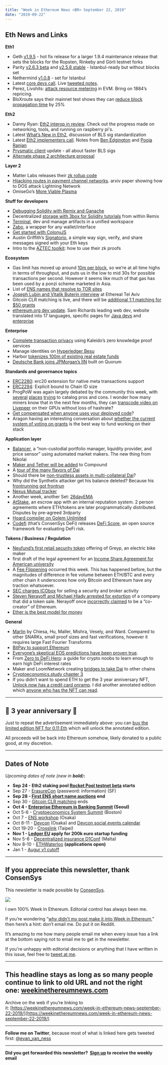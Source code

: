 ```yaml
---
title: "Week in Ethereum News <BR> September 22, 2019"
date: "2019-09-22"
---
```


## **Eth News and Links**

**Eth1**

- Geth [v1.9.5](https://github.com/ethereum/go-ethereum/releases/tag/v1.9.5) - hot fix release for a larger 1.9.4 maintenance release that sets the blocks for the Ropsten, Rinkeby and Görli testnet forks
- Parity [v2.6.3 beta](https://github.com/paritytech/parity-ethereum/releases/tag/v2.6.3) and [v2.5.8 stable](https://github.com/paritytech/parity-ethereum/releases/tag/v2.5.8) - Istanbul-ready but without blocks set
- Nethermind [v1.0.8](https://github.com/NethermindEth/nethermind/releases/tag/1.0.8) - set for Istanbul
- Latest [core devs call](https://www.youtube.com/watch?v=OjJd2G0pmeM). Live [tweeted notes](https://twitter.com/TimBeiko/status/1175049798975741952).
- Perez, Livshits: [attack resource metering](https://arxiv.org/abs/1909.07220) in EVM. Bring on 1884’s repricing.
- BloXroute says their mainnet test shows they can [reduce block propagation time](https://medium.com/bloxroute/ethereum-miner-test-results-8fbee68b7088) by 25%

**Eth2**

- Danny Ryan: [Eth2 interop in review](https://blog.ethereum.org/2019/09/19/eth2-interop-in-review/). Check out the progress made on networking, tools, and running on raspberry pi's.
- Latest [What’s New in Eth2](https://notes.ethereum.org/@ChihChengLiang/Sk8Zs--CQ/https%3A%2F%2Fbenjaminion.xyz%2Fnewineth2%2F20190920.html?type=book), discussion of BLS sig standardization
- Latest [Eth2 implementers call](https://www.youtube.com/watch?v=pEdqjXO6euY). Notes from [Ben Edgington](https://docs.google.com/document/d/1tTeEwHoOL3twseTsoZwBvjMlqjgZngF8a6-5Krs49so/edit) and [Pooja Ranjan](https://github.com/ethereum/eth2.0-pm/blob/213decb59f9f78d0791b6273332b6aa11e760122/eth2.0-implementers-calls/call_025.md)
- [Prysmatic client](https://medium.com/prysmatic-labs/ethereum-2-0-development-update-35-prysmatic-labs-d1f7515000cd) update - all about faster BLS sigs
- [Alternate phase 2 architecture proposal](https://notes.ethereum.org/YNnC-fakRxixbMCTEnNDXQ?view)

**Layer 2**

- Matter Labs releases their [zk rollup code](https://github.com/matter-labs/rollup)
- [Hijacking routes in payment channel networks](https://arxiv.org/pdf/1909.06890.pdf). arxiv paper showing how to DOS attack Lightning Network
- OmiseGo’s [More Viable Plasma](https://omisego.co/blog/omisego-more-viable-plasma-morevp)

**Stuff for developers**

- [Debugging Solidity with Remix and Ganache](https://medium.com/authereum/debugging-solidity-with-a-gui-remix-and-ganache-c6c16488fcfd)
- Decentralized [storage with 3box for Solidity tutorials](https://medium.com/remix-ide/intro-to-remix-workshop-c14733bdd60c) from within Remix
- [Terminal](https://blog.terminal.co/intro-to-terminal/), dev and manage artifacts in a unified workspace
- [Zabo](https://www.reddit.com/r/ethereum/comments/d5ie05/zabo/), a wrapper for any wallet/interface
- [Get started with ColonyJS](https://kauri.io/article/6325600fdb894517832a26a9cf0babc1/v3/get-started-with-colonyjs)
- Austin Griffith’s [Signatorio](https://twitter.com/austingriffith/status/1175085312659222528), a simple way sign, verify, and share messages signed with your Eth keys
- Intro to the [AZTEC toolkit](https://medium.com/aztec-protocol/the-aztec-toolkit-an-introduction-c4a5d6714c48): how to use their zk proofs

**Ecosystem**

- Gas limit has moved up around [10m per block](https://etherscan.io/chart/gaslimit), so we’re at all time highs in terms of throughput, and puts us in the low to mid 30s for possible transactions per second. However it seems like much of that gas has been used by a ponzi scheme marketed in Asia.
- List of [ENS names that resolve to TOR sites](https://medium.com/the-ethereum-name-service/list-of-ens-names-that-resolve-to-tor-onion-websites-99140a4c674f)
- [Joseph Lubin and Vitalik Buterin interview](https://www.youtube.com/watch?v=wDB4Ntj-RCE&t=3s) at Ethereal Tel Aviv
- Gitcoin CLR matching is live, and there will be [additional 1:1 matching for $50 grants](https://twitter.com/meeseeking/status/1173662455857389568)
- [ethereum.org dev update](https://blog.ethereum.org/2019/09/18/Development-Update-0-Ethereum.org/). Sam Richards leading web dev, website translated into 17 languages, specific pages for [Java devs](https://ethereum.org/java/) and [enterprise](https://ethereum.org/enterprise/)

**Enterprise**

- [Complete transaction privacy](https://kaleido.io/new-zero-knowledge-proof-services/) using Kaleido’s zero knowledge proof services
- Manage identities on [Hyperledger Besu](https://blog.monetha.io/guide-hyperledger-pantheon-digital-identity/)
- Harbor [tokenizes 100m of existing real estate funds](https://www.coindesk.com/harbor-tokenizes-real-estate-funds-worth-100-million-on-ethereum)
- [Deutsche Bank joins JPMorgan’s IIN](https://www.coindesk.com/deutsche-bank-joins-jpmorgans-crypto-payments-network) built on Quorum

**Standards and governance topics**

- [ERC2280](https://github.com/ethereum/EIPs/blob/51ebee319f2a8cc82ba9f04f1546d8cb1c9b06ff/EIPS/eip-2280.md): erc20 extension for native meta transactions support
- [ERC2294](https://github.com/ethereum/EIPs/issues/2294): Explicit bound to Chain ID size
- ProgPoW was again largely debated by the community this week, with [several](https://www.kialo.com/ethereum-and-programmatic-proof-of-work-progpow-30878) [places](https://trello.com/b/KrD25QI5/progpow) [trying](https://www.reddit.com/r/ethereum/comments/d5y8hi/request_for_community_comment_progpow_arguments/) to catalog pros and cons. I wonder how many miners know that in the next few months, they can [transcode video on Livepeer](https://medium.com/livepeer-blog/september-livepeer-ecosystem-update-34db639c0281) on their GPUs without loss of hashrate?
- [Get compensated when anyone uses your deployed code](https://ethresear.ch/t/developer-incentivization-in-protocol-contract-author-fee-rebates/6179)?
- Aragon having an interesting conversation about [whether the current system of voting on grants](https://forum.aragon.org/t/birds-of-a-feather/1277) is the best way to fund working on their stack

**Application layer**

- [Balancer](https://balancer.finance/whitepaper.html), a “non-custodial portfolio manager, liquidity provider, and price sensor” using automated market makers. The new thing from Nikolai
- [Maker and Tether will be added](https://compound.substack.com/p/vote-results-etherscan-and-coinbase) to Compound
- A [tour of the many flavors of Dai](https://medium.com/bzxnetwork/a-tour-of-the-varieties-of-dai-9ff155f7666c)
- Should there be [non-trustless assets in multi-collateral Dai](https://www.reddit.com/r/ethfinance/comments/d6y6mx/including_nontrustless_assets_in_mcd_a_hidden/)?
- Why did the Synthetix attacker get his balance deleted? Because his [frontrunning got frontrun](https://www.reddit.com/r/ethereum/comments/d4ulz0/addressing_claims_of_synthetix_deleted_balances/)
- [Nexus Mutual tracker](https://nexustracker.io/)
- Another week, another Set: [26dayEMA](https://medium.com/set-protocol/introducing-the-eth-26-day-ema-crossover-set-27cce2f08197)
- [AtStake](https://www.reddit.com/r/ethereum/comments/d62xod/looking_for_feedback_on_my_escrow_general/), an escrow app with an internal reputation system. 2 person agreements where ETH/tokens are later programmatically distributed. Disputes by pre-agreed 3rdparty
- [Hoard compiler on Golem Unlimited](https://blog.golemproject.net/hoard-compiler-on-gu-veni-vidi-vici/)
- [Codefi](https://media.consensys.net/introducing-consensys-codefi-the-blockchain-operating-system-for-global-commerce-and-finance-effbac4d91f2) (that’s ConsenSys DeFi) releases [DeFi Score](https://media.consensys.net/introducing-the-defi-score-an-open-source-methodology-to-evaluate-code-and-financial-risk-in-defi-6c8616de791c), an open source framework for evaluating DeFi risk.

**Tokens / Business / Regulation**

- [Neufund’s first retail security token](https://blog.neufund.org/the-first-retail-offering-on-neufund-starts-today-61d8235c7524) offering of Greyp, an electric bike maker
- first draft of the legal agreement for an [Income Share Agreement for American university](https://twitter.com/onggunhao/status/1175430122209517570)
- A [Fee Flippening](https://www.reddit.com/r/ethfinance/comments/d5w4we/ethereum_has_flipped_bitcoin_in_daily_fees_eth/) occurred this week. This has happened before, but the magnitudes of difference in fee volume between ETH/BTC and every other chain it underscores how only Bitcoin and Ethereum have any traction whatsoever.
- [SEC charges ICObox](https://www.sec.gov/news/press-release/2019-181) for selling a security and broker activity
- [Steven Nerayoff and Michael Hlady arrested for extortion](https://www.justice.gov/usao-edny/pr/two-arrested-extortion-startup-cryptocurrency-company) of a company that did a token sale. Nerayoff once [incorrectly claimed](https://www.reddit.com/r/ethtrader/comments/7p5o3a/psa_steven_nerayoff_is_not_a_cocreator_of/) to be a “co-creator” of Ethereum.
- [Ether is the best model for money](https://thedefiant.substack.com/p/ether-is-the-best-model-for-money)

**General**

- [Marlin](https://www.benthamsgaze.org/2019/09/19/a-marlin-is-one-of-the-fastest-snarks-in-the-ocean/) by Chiesa, Hu, Maller, Mishra, Vesely, and Ward. Compared to other SNARKs, small proof sizes and fast verifications, however it requires large Fast Fourier Transforms
- [BitPay to support Ethereum](https://bitpay.com/blog/bitpay-will-support-ethereum/)
- [Everyone’s skeptical EOS predictions have been proven true](https://www.coindesk.com/everyones-worst-fears-about-eos-are-proving-true).
- From [Zero to DeFi Hero](https://defipulse.com/blog/zero-to-defi-cdai/): a guide for crypto noobs to learn enough to earn high DeFi interest rates
- Maker and LoomNetwork creating [bridges to take Dai](https://medium.com/loom-network/making-a-multichain-dai-maker-and-loom-network-to-build-dai-gateways-to-tron-binance-and-other-39ca20bd2a1d) to other chains
- [Cryptoeconomics.study chapter 3](https://www.youtube.com/watch?v=4tlaM53H4hc)
- If you didn’t want to spend ETH to get the 3 year anniversary NFT, [Unlock now has a credit card onramp](https://unlock-protocol.com/blog/unlock-user-accounts/). I did another annotated edition which [anyone who has the NFT can read](https://weekinethereumnews.com/three-year-anniversary-edition/).

* * *

## **🎂 3 year anniversary 🎂**

Just to repeat the advertisement immediately above: you can [buy the limited edition NFT for 0.11 Eth](https://weekinethereumnews.com/three-year-anniversary-edition/) which will unlock the annotated edition.

All proceeds will be back into Ethereum somehow, likely donated to a public good, at my discretion.

* * *

## **Dates of Note**

_Upcoming dates of note (new in **bold**)_**:**

- **Sep 24 - Eth2 staking pool [Rocket Pool testnet beta](https://medium.com/rocket-pool/rocket-pool-beta-v2-guide-cc68ddf90e61) starts**
- Sep 27 - [ErasureCon](https://erasure.xxx/con) (password: information) (SF)
- **Sep 28 - [First ENS short name auctions](https://opensea.io/ens) end**
- Sep 30 - [Gitcoin CLR matching](https://gitcoin.co/blog/gitcoins-q3-match-100k-to-oss-projects/) ends
- **Oct 4 - [Enterprise Ethereum in Banking Summit](https://www.meetup.com/Seoul-Ethereum-Meetup/events/264911728/) (Seoul)**
- Oct 5-6 - [Cryptoeconomics System Summit](https://cryptoresearch.pubpub.org/) (Boston)
- Oct 7 - [ENS workshop](https://medium.com/the-ethereum-name-service/ens-workshop-applications-are-now-open-f46db6c63384) (Osaka)
- Oct 8-11 - [Devcon](https://devcon.org/) (Osaka) and [Devcon social events calendar](http://osaka.kickback.events/events/)
- Oct 19-20 - [Crosslink](https://crosslink.taipei/) (Taipei)
- **Nov 1 - [Ledger EU](https://ledgerproject.eu/) apply for 200k euro startup funding**
- Nov 5-6 - [Decentralized insurance D1Conf](https://blog.etherisc.com/d1conf-2019-to-focus-on-blockchain-adoption-november-5-6th-in-malta-3b8b582ac7b4) (Malta)
- Nov 8-10 - [ETHWaterloo](https://ethwaterloo.com/) **(applications open)**
- Jan 1 - [Augur v1 cutoff](https://www.augur.net/blog/v1-cutoff-update/)

* * *

## **If you appreciate this newsletter, thank ConsenSys**

This newsletter is made possible by [ConsenSys](https://consensys.net/).  

[![](https://cdn.substack.com/image/fetch/w_1100,c_limit,f_auto,q_auto:good/https%3A%2F%2Fbucketeer-e05bbc84-baa3-437e-9518-adb32be77984.s3.amazonaws.com%2Fpublic%2Fimages%2F08f1b2fd-57e2-4d4b-bd42-730c769114be_240x240.jpeg)](https://cdn.substack.com/image/fetch/c_limit,f_auto,q_auto:good/https%3A%2F%2Fbucketeer-e05bbc84-baa3-437e-9518-adb32be77984.s3.amazonaws.com%2Fpublic%2Fimages%2F08f1b2fd-57e2-4d4b-bd42-730c769114be_240x240.jpeg)

I own 100% Week In Ethereum. Editorial control has always been me.

If you’re wondering “[why didn’t my post make it into Week in Ethereum](https://www.evanvanness.com/post/179914035841/why-didnt-my-post-make-the-newsletter),” then here’s a hint: don’t email me. Do put it on Reddit.

It’s amazing to me how many people email me when every issue has a link at the bottom saying not to email me to get in the newsletter.

If you're unhappy with editorial decisions or anything that I have written in this issue, feel free to [tweet at me](https://twitter.com/evan_van_ness).

* * *

## **This headline stays as long as so many people continue to link to old URL and not the right one: [weekinethereumnews.com](https://weekinethereumnews.com/)**

Archive on the web if you’re linking to it: [https://weekinethereumnews.com/week-in-ethereum-news-september-22-2019/](https://weekinethereumnews.com/week-in-ethereum-news-september-22-2019/)

* * *

**Follow me on Twitter**, because most of what is linked here gets tweeted first: [@evan\_van\_ness](https://twitter.com/evan_van_ness)

* * *

**Did you get forwarded this newsletter?  [Sign up](https://weekinethereum.substack.com/subscribe#about) to receive the weekly email**
